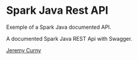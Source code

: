 Spark Java Rest API
===================

Exemple of a Spark Java documented API.

A documented Spark Java REST Api with Swagger.

[Jeremy Curny](http://jeremycurny.com)